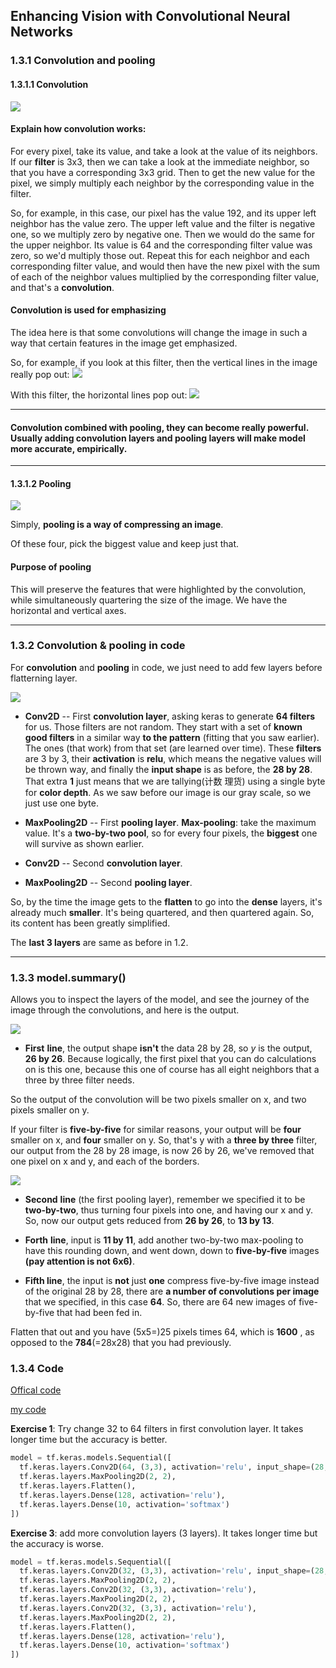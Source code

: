 ## Enhancing Vision with Convolutional Neural Networks

### 1.3.1 Convolution and pooling

#### 1.3.1.1 Convolution

<img src="./img/convolution.png"/>

#### Explain how convolution works:

For every pixel, take its value, and take a look at the value of its neighbors. If our **filter** is 3x3, then we can take a look at the immediate neighbor, so that you have a corresponding 3x3 grid. Then to get the new value for the pixel, we simply multiply each neighbor by the corresponding value in the filter. 

So, for example, in this case, our pixel has the value 192, and its upper left neighbor has the value zero. The upper left value and the filter is negative one, so we multiply zero by negative one. Then we would do the same for the upper neighbor. Its value is 64 and the corresponding filter value was zero, so we'd multiply those out. Repeat this for each neighbor and each corresponding filter value, and would then have the new pixel with the sum of each of the neighbor values multiplied by the corresponding filter value, and that's a **convolution**. 

#### Convolution is used for emphasizing

The idea here is that some convolutions will change the image in such a way that certain features in the image get emphasized. 

So, for example, if you look at this filter, then the vertical lines in the image really pop out: 
<img src="./img/cnnverticalEmphasize.png"/>

With this filter, the horizontal lines pop out:
<img src="./img/cnnhorizontalEmphasize.png"/>


------

#### Convolution combined with pooling, they can become really powerful. Usually adding convolution layers and pooling layers will make model more accurate, empirically.

------

#### 1.3.1.2 Pooling

<img src="./img/cnnpooling.png"/>

Simply, **pooling is a way of compressing an image**.

Of these four, pick the biggest value and keep just that.

#### Purpose of pooling

This will preserve the features that were highlighted by the convolution, while simultaneously quartering the size of the image. We have the horizontal and vertical axes.

------

### 1.3.2 Convolution & pooling in code

For **convolution** and **pooling** in code, we just need to add few layers before flatterning layer.

<img src="./img/cnncode.png"/>

- **Conv2D** -- First **convolution layer**, asking keras to generate **64 filters** for us. Those filters are not random. They start with a set of **known good filters** in a similar way **to the pattern** (fitting that you saw earlier). The ones (that work) from that set (are learned over time). These **filters** are 3 by 3, their **activation** is **relu**, which means the negative values will be thrown way, and finally the **input shape** is as before, the **28 by 28**. That extra **1** just means that we are tallying(计数 理货) using a single byte for **color depth**. As we saw before our image is our gray scale, so we just use one byte.

- **MaxPooling2D** -- First **pooling layer**. **Max-pooling**: take the maximum value. It's a **two-by-two pool**, so for every four pixels, the **biggest** one will survive as shown earlier. 

- **Conv2D** -- Second **convolution layer**.

- **MaxPooling2D** -- Second **pooling layer**.

So, by the time the image gets to the **flatten** to go into the **dense** layers, it's already much **smaller**. It's being quartered, and then quartered again. So, its content has been greatly simplified.

The **last 3 layers** are same as before in 1.2. 


------

### 1.3.3  model.summary()

Allows you to inspect the layers of the model, and see the journey of the image through the convolutions, and here is the output.

<img src="./img/cnnmodelsummary.png"/>

- **First** **line**, the output shape **isn't** the data 28 by 28, so *y* is the output, **26 by 26**. Because logically, the first pixel that you can do calculations on is this one, because this one of course has all eight neighbors that a three by three filter needs. 

So the output of the convolution will be two pixels smaller on x, and two pixels smaller on y. 

If your filter is **five-by-five** for similar reasons, your output will be **four** smaller on x, and **four** smaller on y. So, that's y with a **three by three** filter, our output from the 28 by 28 image, is now 26 by 26, we've removed that one pixel on x and y, and each of the borders.

<img src="./img/cnnfirstpixel.png">

- **Second** **line** (the first pooling layer), remember we specified it to be **two-by-two**, thus turning four pixels into one, and having our x and y. So, now our output gets reduced from **26 by 26**, to **13 by 13**.

- **Forth** **line**, input is **11 by 11**, add another two-by-two max-pooling to have this rounding down, and went down, down to **five-by-five** images **(pay attention is not 6x6)**.


- **Fifth line**, the input is **not** just **one** compress five-by-five image instead of the original 28 by 28, there are **a number of convolutions per image** that we specified, in this case **64**. So, there are 64 new images of five-by-five that had been fed in. 

Flatten that out and you have (5x5=)25 pixels times 64, which is **1600** , as opposed to the **784**(=28x28) that you had previously.

### 1.3.4 Code

[Offical code](https://colab.research.google.com/github/lmoroney/dlaicourse/blob/master/Course%201%20-%20Part%206%20-%20Lesson%202%20-%20Notebook.ipynb)

[my code](./myExercise/Course_1_Part_6_Lesson_2_Notebook.ipynb)

**Exercise 1**: Try change 32 to 64 filters in first convolution layer. It takes longer time but the accuracy is better.
```python
model = tf.keras.models.Sequential([
  tf.keras.layers.Conv2D(64, (3,3), activation='relu', input_shape=(28, 28, 1)),
  tf.keras.layers.MaxPooling2D(2, 2),
  tf.keras.layers.Flatten(),
  tf.keras.layers.Dense(128, activation='relu'),
  tf.keras.layers.Dense(10, activation='softmax')
])
```

**Exercise 3**: add more convolution layers (3 layers). It takes longer time but the accuracy is worse.
```python
model = tf.keras.models.Sequential([
  tf.keras.layers.Conv2D(32, (3,3), activation='relu', input_shape=(28, 28, 1)),
  tf.keras.layers.MaxPooling2D(2, 2),
  tf.keras.layers.Conv2D(32, (3,3), activation='relu'),
  tf.keras.layers.MaxPooling2D(2, 2),
  tf.keras.layers.Conv2D(32, (3,3), activation='relu'),
  tf.keras.layers.MaxPooling2D(2, 2),
  tf.keras.layers.Flatten(),
  tf.keras.layers.Dense(128, activation='relu'),
  tf.keras.layers.Dense(10, activation='softmax')
])
```